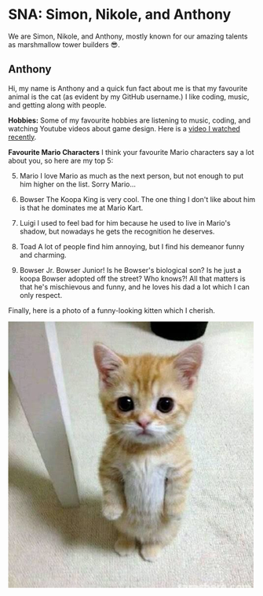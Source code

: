 # SNA: Simon, Nikole, and Anthony

We are Simon, Nikole, and Anthony, mostly known for our amazing talents as marshmallow tower builders 😎.

## Anthony

Hi, my name is Anthony and a quick fun fact about me is that my favourite animal is the cat (as evident by my GitHub username.) I like coding, music, and getting along with people.

**Hobbies:**
Some of my favourite hobbies are listening to music, coding, and watching Youtube videos about game design. Here is a [video I watched recently](https://www.youtube.com/watch?v=HaOfb8FRfmE).

**Favourite Mario Characters**
I think your favourite Mario characters say a lot about you, so here are my top 5:

5. Mario
I love Mario as much as the next person, but not enough to put him higher on the list. Sorry Mario...

4. Bowser
The Koopa King is very cool. The one thing I don't like about him is that he dominates me at Mario Kart.

3. Luigi
I used to feel bad for him because he used to live in Mario's shadow, but nowadays he gets the recognition he deserves.

2. Toad
A lot of people find him annoying, but I find his demeanor funny and charming.

1. Bowser Jr.
Bowser Junior! Is he Bowser's biological son? Is he just a koopa Bowser adopted off the street? Who knows?! All that matters is that he's mischievous and funny, and he loves his dad a lot which I can only respect.

Finally, here is a photo of a funny-looking kitten which I cherish.

![Image of a Funny Kitten](images/funny_cat.jpg)